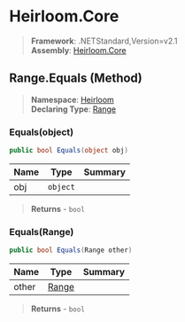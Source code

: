# Heirloom.Core

> **Framework**: .NETStandard,Version=v2.1  
> **Assembly**: [Heirloom.Core][0]

## Range.Equals (Method)

> **Namespace**: [Heirloom][0]  
> **Declaring Type**: [Range][1]

### Equals(object)

```cs
public bool Equals(object obj)
```

| Name | Type     | Summary |
|------|----------|---------|
| obj  | `object` |         |

> **Returns** - `bool`

### Equals(Range)

```cs
public bool Equals(Range other)
```

| Name  | Type       | Summary |
|-------|------------|---------|
| other | [Range][1] |         |

> **Returns** - `bool`

[0]: ../../../Heirloom.Core.md
[1]: ../Range.md
